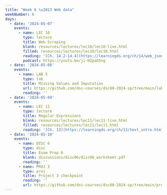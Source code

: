 ```yaml
---
title: "Week 6 \u2013 Web data"
weekNumber: 6
days:
  - date: '2024-05-07'
    events:
      - name: LEC 10
        type: lecture
        title: Web Scraping
        blank: resources/lectures/lec10/lec10-live.html
        filled: resources/lectures/lec10/lec10.html
        reading: '[Ch. 14.2-14.4](https://learningds.org/ch/14/web_json.html)'
        podcast: https://youtu.be/ji-HZpaO5ng
  - date: '2024-05-08'
    events:
      - name: LAB 5
        type: lab
        title: Missing Values and Imputation
        url: https://github.com/dsc-courses/dsc80-2024-sp/tree/main/labs/lab05
        reading: ''
  - date: '2024-05-09'
    events:
      - name: LEC 11
        type: lecture
        title: Regular Expressions
        blank: resources/lectures/lec11/lec11-live.html
        filled: resources/lectures/lec11/lec11.html
        reading: '[Ch. 13](https://learningds.org/ch/13/text_intro.html)'
  - date: '2024-05-10'
    events:
      - name: DISC 6
        type: disc
        title: Exam Prep 6
        blank: discussions/disc06/disc06_worksheet.pdf
        reading: ''
      - name: PROJ 3
        type: proj
        title: Project 3 checkpoint
        reading: ''
        url: https://github.com/dsc-courses/dsc80-2024-sp/tree/main/projects/03-language_models
---
```


